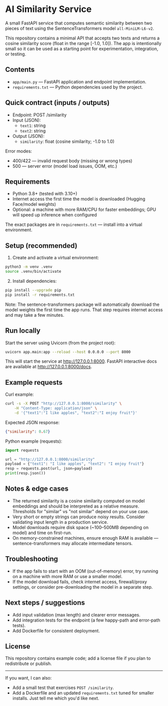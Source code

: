 # AI Similarity Service

A small FastAPI service that computes semantic similarity between two pieces of text using the SentenceTransformers model `all-MiniLM-L6-v2`.

This repository contains a minimal API that accepts two texts and returns a cosine similarity score (float in the range [-1.0, 1.0]). The app is intentionally small so it can be used as a starting point for experimentation, integration, or testing.

## Contents

- `app/main.py` — FastAPI application and endpoint implementation.
- `requirements.txt` — Python dependencies used by the project.

## Quick contract (inputs / outputs)

- Endpoint: POST /similarity
- Input (JSON):
	- `text1`: string
	- `text2`: string
- Output (JSON):
	- `similarity`: float (cosine similarity; -1.0 to 1.0)

Error modes:
- 400/422 — invalid request body (missing or wrong types)
- 500 — server error (model load issues, OOM, etc.)

## Requirements

- Python 3.8+ (tested with 3.10+)
- Internet access the first time the model is downloaded (Hugging Face/model weights)
- Optional: a machine with more RAM/CPU for faster embeddings; GPU will speed up inference when configured

The exact packages are in `requirements.txt` — install into a virtual environment.

## Setup (recommended)

1. Create and activate a virtual environment:

```bash
python3 -m venv .venv
source .venv/bin/activate
```

2. Install dependencies:

```bash
pip install --upgrade pip
pip install -r requirements.txt
```

Note: The sentence-transformers package will automatically download the model weights the first time the app runs. That step requires internet access and may take a few minutes.

## Run locally

Start the server using Uvicorn (from the project root):

```bash
uvicorn app.main:app --reload --host 0.0.0.0 --port 8000
```

This will start the service at http://127.0.0.1:8000. FastAPI interactive docs are available at http://127.0.0.1:8000/docs.

## Example requests

Curl example:

```bash
curl -s -X POST "http://127.0.0.1:8000/similarity" \
	-H "Content-Type: application/json" \
	-d '{"text1":"I like apples", "text2":"I enjoy fruit"}'
```

Expected JSON response:

```json
{"similarity": 0.67}
```

Python example (requests):

```python
import requests

url = "http://127.0.0.1:8000/similarity"
payload = {"text1": "I like apples", "text2": "I enjoy fruit"}
resp = requests.post(url, json=payload)
print(resp.json())
```

## Notes & edge cases

- The returned similarity is a cosine similarity computed on model embeddings and should be interpreted as a relative measure. Thresholds for "similar" vs "not similar" depend on your use case.
- Very short or empty strings can produce noisy results. Consider validating input length in a production service.
- Model downloads require disk space (~100–500MB depending on model) and time on first-run.
- On memory-constrained machines, ensure enough RAM is available — sentence-transformers may allocate intermediate tensors.

## Troubleshooting

- If the app fails to start with an OOM (out-of-memory) error, try running on a machine with more RAM or use a smaller model.
- If the model download fails, check internet access, firewall/proxy settings, or consider pre-downloading the model in a separate step.

## Next steps / suggestions

- Add input validation (max length) and clearer error messages.
- Add integration tests for the endpoint (a few happy-path and error-path tests).
- Add Dockerfile for consistent deployment.

## License

This repository contains example code; add a license file if you plan to redistribute or publish.

---

If you want, I can also:
- Add a small test that exercises `POST /similarity`.
- Add a Dockerfile and an updated `requirements.txt` tuned for smaller installs.
Just tell me which you'd like next.

